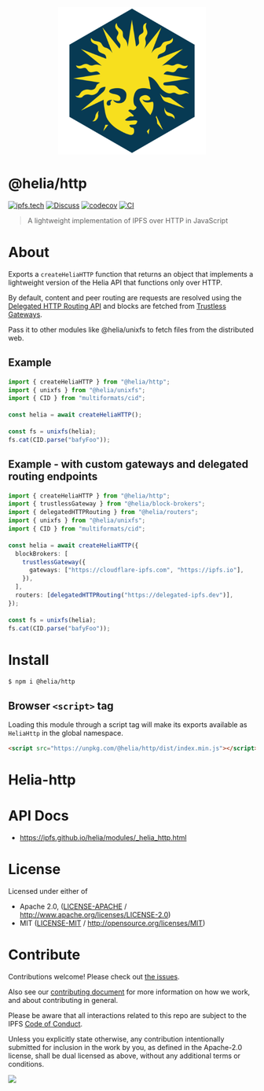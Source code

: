 <p align="center">
  <a href="https://github.com/ipfs/helia-http" title="helia-http">
    <img src="https://raw.githubusercontent.com/ipfs/helia/main/assets/helia.png" alt="Helia logo" width="300" />
  </a>
</p>

# @helia/http

[![ipfs.tech](https://img.shields.io/badge/project-IPFS-blue.svg?style=flat-square)](https://ipfs.tech)
[![Discuss](https://img.shields.io/discourse/https/discuss.ipfs.tech/posts.svg?style=flat-square)](https://discuss.ipfs.tech)
[![codecov](https://img.shields.io/codecov/c/github/ipfs/helia.svg?style=flat-square)](https://codecov.io/gh/ipfs/helia)
[![CI](https://img.shields.io/github/actions/workflow/status/ipfs/helia/main.yml?branch=main&style=flat-square)](https://github.com/ipfs/helia/actions/workflows/main.yml?query=branch%3Amain)

> A lightweight implementation of IPFS over HTTP in JavaScript

# About

<!--

!IMPORTANT!

Everything in this README between "# About" and "# Install" is automatically
generated and will be overwritten the next time the doc generator is run.

To make changes to this section, please update the @packageDocumentation section
of src/index.js or src/index.ts

To experiment with formatting, please run "npm run docs" from the root of this
repo and examine the changes made.

-->

Exports a `createHeliaHTTP` function that returns an object that implements a lightweight version of the Helia API that functions only over HTTP.

By default, content and peer routing are requests are resolved using the [Delegated HTTP Routing API](https://specs.ipfs.tech/routing/http-routing-v1/) and blocks are fetched from [Trustless Gateways](https://specs.ipfs.tech/http-gateways/trustless-gateway/).

Pass it to other modules like @helia/unixfs to fetch files from the distributed web.

## Example

```typescript
import { createHeliaHTTP } from "@helia/http";
import { unixfs } from "@helia/unixfs";
import { CID } from "multiformats/cid";

const helia = await createHeliaHTTP();

const fs = unixfs(helia);
fs.cat(CID.parse("bafyFoo"));
```

## Example - with custom gateways and delegated routing endpoints

```typescript
import { createHeliaHTTP } from "@helia/http";
import { trustlessGateway } from "@helia/block-brokers";
import { delegatedHTTPRouting } from "@helia/routers";
import { unixfs } from "@helia/unixfs";
import { CID } from "multiformats/cid";

const helia = await createHeliaHTTP({
  blockBrokers: [
    trustlessGateway({
      gateways: ["https://cloudflare-ipfs.com", "https://ipfs.io"],
    }),
  ],
  routers: [delegatedHTTPRouting("https://delegated-ipfs.dev")],
});

const fs = unixfs(helia);
fs.cat(CID.parse("bafyFoo"));
```

# Install

```console
$ npm i @helia/http
```

## Browser `<script>` tag

Loading this module through a script tag will make its exports available as `HeliaHttp` in the global namespace.

```html
<script src="https://unpkg.com/@helia/http/dist/index.min.js"></script>
```

# Helia-http

# API Docs

- <https://ipfs.github.io/helia/modules/_helia_http.html>

# License

Licensed under either of

- Apache 2.0, ([LICENSE-APACHE](LICENSE-APACHE) / <http://www.apache.org/licenses/LICENSE-2.0>)
- MIT ([LICENSE-MIT](LICENSE-MIT) / <http://opensource.org/licenses/MIT>)

# Contribute

Contributions welcome! Please check out [the issues](https://github.com/ipfs/helia/issues).

Also see our [contributing document](https://github.com/ipfs/community/blob/master/CONTRIBUTING_JS.md) for more information on how we work, and about contributing in general.

Please be aware that all interactions related to this repo are subject to the IPFS [Code of Conduct](https://github.com/ipfs/community/blob/master/code-of-conduct.md).

Unless you explicitly state otherwise, any contribution intentionally submitted for inclusion in the work by you, as defined in the Apache-2.0 license, shall be dual licensed as above, without any additional terms or conditions.

[![](https://cdn.rawgit.com/jbenet/contribute-ipfs-gif/master/img/contribute.gif)](https://github.com/ipfs/community/blob/master/CONTRIBUTING.md)
